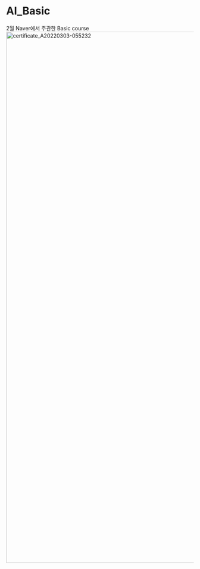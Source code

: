 # AI_Basic
2월 Naver에서 주관한 Basic course</br>
<img width="1425" alt="certificate_A20220303-055232" src="https://user-images.githubusercontent.com/75964073/158069615-61a91a87-fe3e-46cd-a9e9-dc04f2800651.png">

